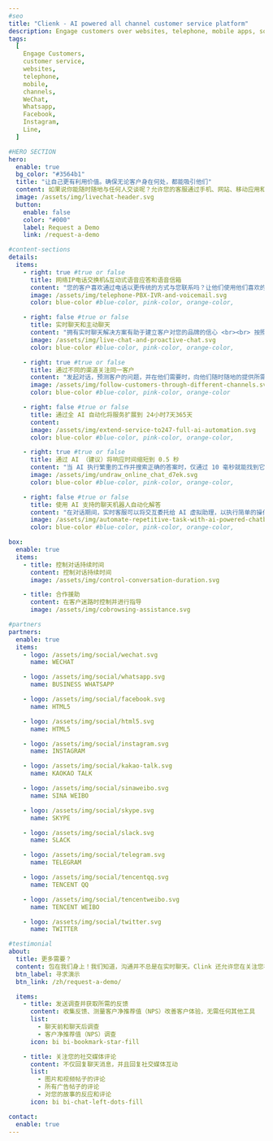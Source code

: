 ```yaml
---
#seo
title: "Clienk - AI powered all channel customer service platform"
description: Engage customers over websites, telephone, mobile apps, social media channels like WeChat, Whatsapp, Facebook, Instagram and many other popular messaging apps.
tags:
  [
    Engage Customers,
    customer service,
    websites,
    telephone,
    mobile,
    channels,
    WeChat,
    Whatsapp,
    Facebook,
    Instagram,
    Line,
  ]

#HERO SECTION
hero:
  enable: true
  bg_color: "#3564b1"
  title: "让自己更有利用价值。确保无论客户身在何处，都能吸引他们"
  content: 如果说你能随时随地与任何人交谈呢？允许您的客服通过手机、网站、移动应用和热门消息应用与客户互动，并在一个统一的工作区中将所有频道交互关联在一起支持您的团队，使用 Clink 即可实现
  image: /assets/img/livechat-header.svg
  button:
    enable: false
    color: "#000"
    label: Request a Demo
    link: /request-a-demo

#content-sections
details:
  items:
    - right: true #true or false
      title: 网络IP电话交换机&互动式语音应答和语音信箱
      content: "您的客户喜欢通过电话以更传统的方式与您联系吗？让他们使用他们喜欢的语言使用互动式语音应答来选择部门，并将它们连接到最合适的在线客服。 <br><br> 想要运行混合渠道呼叫中心？包在我们身上！您可以同时从单个队列角度路由实时聊天、电子邮件、消息和电话呼叫，并且您可以根据您的偏好确定任何单个会话的优先级。"
      image: /assets/img/telephone-PBX-IVR-and-voicemail.svg
      color: blue-color #blue-color, pink-color, orange-color,

    - right: false #true or false
      title: 实时聊天和主动聊天
      content: "拥有实时聊天解决方案有助于建立客户对您的品牌的信心 <br><br> 按照客户的行为，在客户准备好参与时立即开始聊天。在客户进入网页填写表格出现问题时，及时出现并指引您的客户。借助智能业务规则，在客户最需要时通知您的代理启动联系人"
      image: /assets/img/live-chat-and-proactive-chat.svg
      color: blue-color #blue-color, pink-color, orange-color,

    - right: true #true or false
      title: 通过不同的渠道关注同一客户
      content: "发起对话，预测客户的问题，并在他们需要时，向他们随时随地的提供所需的帮助。在微信上开始对话，在 Facebook 上继续相同的对话！ <br><br> 让您的客服在提供聊天、电话、电子邮件或社交媒体消息之间切换"
      image: /assets/img/follow-customers-through-different-channels.svg
      color: blue-color #blue-color, pink-color, orange-color

    - right: false #true or false
      title: 通过全 AI 自动化将服务扩展到 24小时7天365天
      content:
      image: /assets/img/extend-service-to247-full-ai-automation.svg
      color: blue-color #blue-color, pink-color, orange-color,

    - right: true #true or false
      title: 通过 AI （建议）将响应时间缩短到 0.5 秒
      content: "当 AI 执行繁重的工作并搜索正确的答案时，仅通过 10 毫秒就能找到它。无与伦比！让您的客服专注于重要问题"
      image: /assets/img/undraw_online_chat_d7ek.svg
      color: blue-color #blue-color, pink-color, orange-color,

    - right: false #true or false
      title: 使用 AI 支持的聊天机器人自动化解答
      content: "在对话期间，实时客服可以将交互委托给 AI 虚拟助理，以执行简单的操作，如数据收集或基本事务。在这之后可要求将对话返回"
      image: /assets/img/automate-repetitive-task-with-ai-powered-chatbot-delegation.svg
      color: blue-color #blue-color, pink-color, orange-color,

box:
  enable: true
  items:
    - title: 控制对话持续时间
      content: 控制对话持续时间
      image: /assets/img/control-conversation-duration.svg

    - title: 合作援助
      content: 在客户迷路时控制并进行指导
      image: /assets/img/cobrowsing-assistance.svg

#partners
partners:
  enable: true
  items:
    - logo: /assets/img/social/wechat.svg
      name: WECHAT

    - logo: /assets/img/social/whatsapp.svg
      name: BUSINESS WHATSAPP

    - logo: /assets/img/social/facebook.svg
      name: HTML5

    - logo: /assets/img/social/html5.svg
      name: HTML5

    - logo: /assets/img/social/instagram.svg
      name: INSTAGRAM

    - logo: /assets/img/social/kakao-talk.svg
      name: KAOKAO TALK

    - logo: /assets/img/social/sinaweibo.svg
      name: SINA WEIBO

    - logo: /assets/img/social/skype.svg
      name: SKYPE

    - logo: /assets/img/social/slack.svg
      name: SLACK

    - logo: /assets/img/social/telegram.svg
      name: TELEGRAM

    - logo: /assets/img/social/tencentqq.svg
      name: TENCENT QQ

    - logo: /assets/img/social/tencentweibo.svg
      name: TENCENT WEIBO

    - logo: /assets/img/social/twitter.svg
      name: TWITTER

#testimonial
about:
  title: 更多需要？
  content: 包在我们身上！我们知道，沟通并不总是在实时聊天。Clink 还允许您在关注您社交媒体评论的同时，无需使用任何其他工具的情况下，询问您客户的反馈
  btn_label: 寻求演示
  btn_link: /zh/request-a-demo/

  items:
    - title: 发送调查并获取所需的反馈
      content: 收集反馈、测量客户净推荐值（NPS）改善客户体验，无需任何其他工具
      list:
        - 聊天前和聊天后调查
        - 客户净推荐值（NPS）调查
      icon: bi bi-bookmark-star-fill

    - title: 关注您的社交媒体评论
      content: 不仅回复聊天消息，并且回复社交媒体互动
      list:
        - 图片和视频帖子的评论
        - 所有广告帖子的评论
        - 对您的故事的反应和评论
      icon: bi bi-chat-left-dots-fill

contact:
  enable: true
---
```

